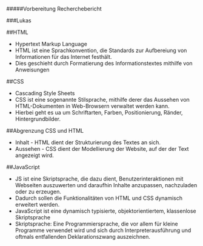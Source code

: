 #####Vorbereitung Recherchebericht

###Lukas

##HTML

* Hypertext Markup Language
* HTML ist eine Sprachkonvention, die Standards zur Aufbereiung von Informationen für das Internet festhält.
* Dies geschieht durch Formatierung des Informationstextes mithilfe von Anweisungen


##CSS

* Cascading Style Sheets
* CSS ist eine sogenannte Stilsprache, mithilfe derer das Aussehen von HTML-Dokumenten in Web-Browsern verwaltet werden kann.
* Hierbei geht es ua um Schriftarten, Farben, Positionierung, Ränder, Hintergrundbilder.

##Abgrenzung CSS und HTML

* Inhalt - HTML dient der Strukturierung des Textes an sich.
* Aussehen - CSS dient der Modellierung der Website, auf der der Text angezeigt wird.


##JavaScript

* JS ist eine Skriptsprache, die dazu dient, Benutzerinteraktionen mit Webseiten auszuwerten und daraufhin Inhalte anzupassen, nachzuladen oder zu erzeugen.
* Dadurch sollen die Funktionalitäten von HTML und CSS dynamisch erweitert werden.
* JavaScript ist eine dynamisch typisierte, objektorientiertem, klassenlose Skriptsprache
* Skriptsprache: Eine Programmiersprache, die vor allem für kleine Programme verwendet wird und sich durch Interpreterausführung und oftmals entfallenden Deklarationszwang auszeichnen.

